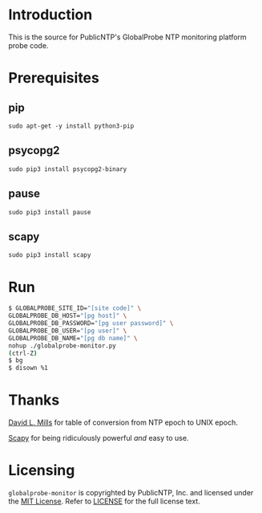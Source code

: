 # Introduction

This is the source for PublicNTP's GlobalProbe NTP monitoring platform probe code.

# Prerequisites

## pip

    sudo apt-get -y install python3-pip

## psycopg2

    sudo pip3 install psycopg2-binary

## pause

    sudo pip3 install pause

## scapy

    sudo pip3 install scapy

# Run

```bash
$ GLOBALPROBE_SITE_ID="[site code]" \
GLOBALPROBE_DB_HOST="[pg host]" \
GLOBALPROBE_DB_PASSWORD="[pg user password]" \
GLOBALPROBE_DB_USER="[pg user]" \
GLOBALPROBE_DB_NAME="[pg db name]" \
nohup ./globalprobe-monitor.py
(ctrl-Z)
$ bg
$ disown %1
```

# Thanks

[David L. Mills](https://www.eecis.udel.edu/~mills/y2k.html) for table of conversion from NTP epoch to UNIX epoch.

[Scapy](https://scapy.net/) for being ridiculously powerful _and_ easy to use.

# Licensing

`globalprobe-monitor` is copyrighted by PublicNTP, Inc. and licensed under the
[MIT License](https://en.wikipedia.org/wiki/MIT_License). Refer to
[LICENSE](https://github.com/PublicNTP/globalprobe-monitor/blob/master/LICENSE)
for the full license text.

